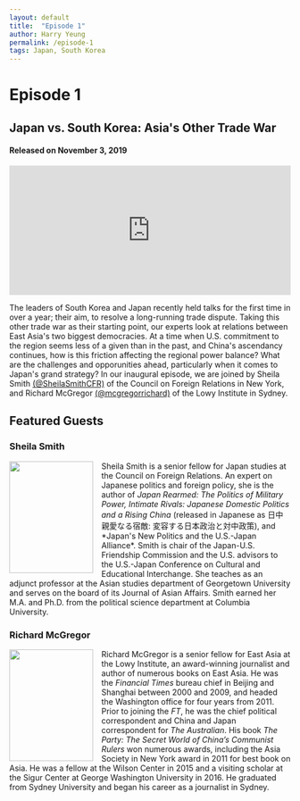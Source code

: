 ```yaml
---
layout: default
title:  "Episode 1"
author: Harry Yeung
permalink: /episode-1
tags: Japan, South Korea
---
```


# Episode 1
## Japan vs. South Korea: Asia's Other Trade War
#### Released on November 3, 2019

<iframe src="https://open.spotify.com/embed-podcast/episode/4dlKfIhYIz1MiPs0FGsetM" width="100%" height="232" frameborder="0" allowtransparency="true" allow="encrypted-media"></iframe>

The leaders of South Korea and Japan recently held talks for the first time in over a year; their aim, to resolve a long-running trade dispute. Taking this other trade war as their starting point, our experts look at relations between East Asia's two biggest democracies. At a time when U.S. commitment to the region seems less of a given than in the past, and China's ascendancy continues, how is this friction affecting the regional power balance? What are the challenges and opporunities ahead, particularly when it comes to Japan's grand strategy? In our inaugural episode, we are joined by Sheila Smith [(@SheilaSmithCFR)](https://twitter.com/SheilaSmithCFR) of the Council on Foreign Relations in New York, and Richard McGregor [(@mcgregorrichard)](https://twitter.com/mcgregorrichard) of the Lowy Institute in Sydney. 

## Featured Guests

### Sheila Smith

<html>
<head>
<style>
img {
  float: left;
}
</style>
</head>
<body>

<p><img src="https://user-images.githubusercontent.com/67763587/89743812-90890780-da5b-11ea-823e-c4098bc45173.png"
 style="width:150px;height:200px;margin-right:15px;">
Sheila Smith is a senior fellow for Japan studies at the Council on Foreign Relations. An expert on Japanese politics and foreign policy, she is the author of <i>Japan Rearmed: The Politics of Military Power, Intimate Rivals: Japanese Domestic Politics and a Rising China</i> (released in Japanese as 日中 親愛なる宿敵: 変容する日本政治と対中政策), and *Japan's New Politics and the U.S.-Japan Alliance*. Smith is chair of the Japan-U.S. Friendship Commission and the U.S. advisors to the U.S.-Japan Conference on Cultural and Educational Interchange. She teaches as an adjunct professor at the Asian studies department of Georgetown University and serves on the board of its Journal of Asian Affairs. Smith earned her M.A. and Ph.D. from the political science department at Columbia University. </p>

</body>
</html>


### Richard McGregor

<html>
<head>
<style>
img {
  float: left;
}
</style>
</head>
<body>

<p><img src="https://user-images.githubusercontent.com/67763587/89743856-2a50b480-da5c-11ea-9f49-a98c545d2338.png"
 style="width:150px;height:200px;margin-right:15px;">
Richard McGregor is a senior fellow for East Asia at the Lowy Institute, an award-winning journalist and author of numerous books on East Asia. He was the <i>Financial Times</i> bureau chief in Beijing and Shanghai between 2000 and 2009, and headed the Washington office for four years from 2011. Prior to joining the <i>FT</i>, he was the chief political correspondent and China and Japan correspondent for <i>The Australian</i>. His book <i>The Party: The Secret World of China’s Communist Rulers</i> won numerous awards, including the Asia Society in New York award in 2011 for best book on Asia. He was a fellow at the Wilson Center in 2015 and a visiting scholar at the Sigur Center at George Washington University in 2016. He graduated from Sydney University and began his career as a journalist in Sydney.  </p>

</body>
</html>
